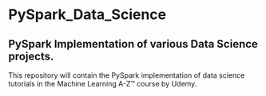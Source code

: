 # PySpark_Data_Science
## PySpark Implementation of various Data Science projects.

This repository will contain the PySpark implementation of data science tutorials in the Machine Learning A-Z™ course by Udemy.


